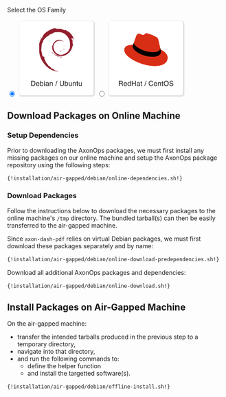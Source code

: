 
Select the OS Family

<label>
  <input type="radio" id="Debian" name="osFamily" onChange="selectOS()" checked=true />
  <img src="/get_started/debian.png" class="skip-lightbox" width="180px">
</label>
<label>
  <input type="radio" id="RedHat" name="osFamily" onChange="selectOS()" />
  <img src="/get_started/red_hat.png" class="skip-lightbox" width="180px">
</label>


## Download Packages on Online Machine

### Setup Dependencies

Prior to downloading the AxonOps packages, we must first install any missing packages
on our online machine and setup the AxonOps package repository using the following steps:

<div id="DebianDiv" class="os" markdown="span">

```bash
{!installation/air-gapped/debian/online-dependencies.sh!}
```

</div>

<div id="RedHatDiv" class="os" style="display:none">

```bash
{!installation/air-gapped/redhat/online-dependencies.sh!}
```

</div>

### Download Packages

Follow the instructions below to download the necessary packages to the online machine's
`/tmp` directory. The bundled tarball(s) can then be easily transferred to the air-gapped
machine.

<div id="DebianDiv" class="os" markdown="span">

Since `axon-dash-pdf` relies on virtual Debian packages, we must first download these
packages separately and by name: 

```bash
{!installation/air-gapped/debian/online-download-predependencies.sh!}
```

Download all additional AxonOps packages and dependencies:

```bash
{!installation/air-gapped/debian/online-download.sh!}
```

</div>

<div id="RedHatDiv" class="os" style="display:none">

```bash
{!installation/air-gapped/redhat/online-download.sh!}
```

</div>

## Install Packages on Air-Gapped Machine

<div id="DebianDiv" class="os" markdown="1">

On the air-gapped machine:

* transfer the intended tarballs produced in the previous step to a temporary directory,
* navigate into that directory,
* and run the following commands to:
    * define the helper function
    * and install the targetted software(s).


```bash
{!installation/air-gapped/debian/offline-install.sh!}
```

</div>

<div id="RedHatDiv" class="os" style="display:none" markdown="1">

On the air-gapped machine:

* transfer the tarball(s) produced in the previous step to a temporary directory,
* navigate into that directory,
* and run the following commands to:
    * setup the offline repo,
    * define the helper function,
    * and install the targetted software(s).

```bash
{!installation/air-gapped/redhat/offline-install.sh!}
```

</div>

